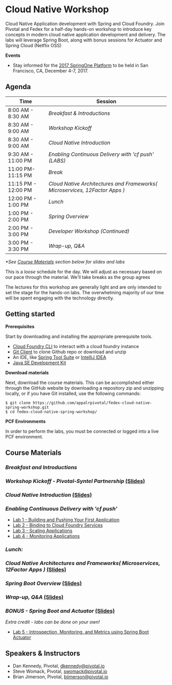 # Cloud Native Workshop
Cloud Native Application development with Spring and Cloud Foundry. Join Pivotal and Fedex for a half-day hands-on workshop to introduce key concepts in modern cloud native application development and delivery. The labs will leverage Spring Boot, along with bonus sessions for Actuator and Spring Cloud (Netflix OSS)

**Events**
- Stay informed for the [2017 SpringOne Platform](https://springoneplatform.io/) to be held in San Francisco, CA, December 4-7, 2017.

## Agenda

Time | Session
---- | -------
8:00 AM - 8:30 AM | _Breakfast & Introductions_ 
8:30 AM - 9:00 AM | _Workshop Kickoff_
8:30 AM - 9:00 AM | _Cloud Native Introduction_
9:30 AM - 11:00 PM | _Enabling Continuous Delivery with 'cf push' (*LABS*)_
11:00 PM- 11:15 PM | _Break_
11:15 PM - 12:00 PM | _Cloud Native Architectures and Frameworks( Microservices, 12Factor Apps )_
12:00 PM - 1:00 PM | _Lunch_
1:00 PM - 2:00 PM | _Spring Overview_
2:00 PM - 3:00 PM | _Developer Workshop (Continued)_
3:00 PM - 3:30 PM | _Wrap-up, Q&A_


_*See [Course Materials](#course-materials) section below for slides and labs_

This is a _loose_ schedule for the day. We will adjust as necessary based on our pace through the material. We'll take breaks as the group agrees

The lectures for this workshop are generally light and are only intended to set the stage for the hands-on labs.
The overwhelming majority of our time will be spent engaging with the technology directly.

## Getting started

**Prerequisites**

Start by downloading and installing the appropriate prerequisite tools.
- [Cloud Foundry CLI](https://goo.gl/M0pH4i) to interact with a cloud foundry instance
- [Git Client](https://git-scm.com/downloads) to clone Github repo or download and unzip
- An IDE, like [Spring Tool Suite](https://spring.io/tools/sts/all) or [IntelliJ IDEA](https://www.jetbrains.com/idea/download/)
- [Java SE Development Kit](http://info.pivotal.io/n0I60i3021AN0JU0le10CRR)

**Download materials**

Next, download the course materials.  This can be accomplished either through the GitHub website by downloading a repository zip and unzipping locally, or if you have Git installed, use the following commands:

```
$ git clone https://github.com/appalrpivotal/fedex-cloud-native-spring-workshop.git
$ cd fedex-cloud-native-spring-workshop/
```

**PCF Environments**

In order to perform the labs, you must be connected or logged into a live PCF environment.

## Course Materials

### _Breakfast and Introductions_

### _Workshop Kickoff - Pivotal-Syntel Partnership_ [(Slides)](session_01/Session_01-kickoff.pptx)

### _Cloud Native Introduction_ [(Slides)](session_01/fedex-WorkshopIntro.pptx)

### _Enabling Continuous Delivery with 'cf push'_
  - [Lab 1 - Building and Pushing Your First Application](session_02/lab_01/lab_01.adoc)
  - [Lab 2 - Binding to Cloud Foundry Services](session_02/lab_02/lab_02.adoc)
  - [Lab 3 - Scaling Applications](session_02/lab_03/lab_03.adoc)
  - [Lab 4 - Monitoring Applications](session_02/lab_04/lab_04.adoc)

### _Lunch:_

### _Cloud Native Architectures and Frameworks( Microservices, 12Factor Apps )_ [(Slides)](Session_03/Session_03-Cloud_Native_Architectures_and_Frameworks.pptx)

### _Spring Boot Overview_ [(Slides)](session_04/Session_04-Spring-Boot-Overview.pptx)

### _Wrap-up, Q&A_ [(Slides)](session_wrapup/Session_Wrap-up.pptx)

### _BONUS - Spring Boot and Actuator_ [(Slides)](session_04/Session_04-Spring_Boot_Actuator-2xpg.pdf)
_Extra credit - labs can be done on your own!_
  - [Lab 5 - Introspection, Monitoring, and Metrics using Spring Boot Actuator](session_04/lab_05/lab_05.adoc)



## Speakers & Instructors
- Dan Kennedy, Pivotal, dkennedy@pivotal.io
- Steve Womack, Pivotal, swomack@pivotal.io
- Brian Jimerson, Pivotal, bjimerson@pivotal.io

